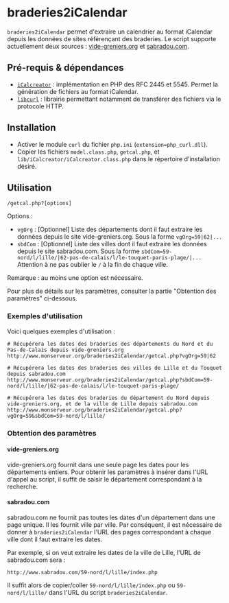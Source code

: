 # braderies2iCalendar #

`braderies2iCalendar` permet d'extraire un calendrier au format iCalendar depuis
les données de sites référençant des braderies.
Le script supporte actuellement deux sources :
[vide-greniers.org](http://vide-greniers.org) et [sabradou.com](http://www.sabradou.com).


## Pré-requis & dépendances ##

* [`iCalcreator`](http://kigkonsult.se/iCalcreator/index.php) : implémentation
en PHP des RFC 2445 et 5545. Permet la génération de fichiers au format
iCalendar.
* [`libcurl`](http://curl.haxx.se/libcurl/) : librairie permettant notamment de
transférer des fichiers via le protocole HTTP.


## Installation ##

* Activer le module `curl` du fichier `php.ini` (`extension=php_curl.dll`).
* Copier les fichiers `model.class.php`, `getcal.php`, et
`lib/iCalcreator/iCalcreator.class.php` dans le répertoire d'installation désiré.


## Utilisation ##

`/getcal.php?[options]`

Options :

* `vgOrg` : \[Optionnel\] Liste des départements dont il faut extraire les données
depuis le site vide-greniers.org. Sous la forme `vgOrg=59|62|...`
* `sbdCom` :  \[Optionnel\] Liste des villes dont il faut extraire les données
depuis le site sabradou.com. 
Sous la forme `sbdCom=59-nord/l/lille/|62-pas-de-calais/l/le-touquet-paris-plage/|...`
Attention à ne pas oublier le `/` à la fin de chaque ville.

Remarque : au moins une option est nécessaire.

Pour plus de détails sur les paramètres, consulter la partie "Obtention des 
paramètres" ci-dessous.


### Exemples d'utilisation ###

Voici quelques exemples d'utilisation :

    # Récupérera les dates des braderies des départements du Nord et du Pas-de-Calais depuis vide-greniers.org
    http://www.monserveur.org/braderies2iCalendar/getcal.php?vgOrg=59|62
    
    # Récupérera les dates des braderies des villes de Lille et du Touquet depuis sabradou.com
    http://www.monserveur.org/braderies2iCalendar/getcal.php?sbdCom=59-nord/l/lille/|62-pas-de-calais/l/le-touquet-paris-plage/
    
    # Récupérera les dates des braderies du département du Nord depuis vide-greniers.org, et de la ville de Lille depuis sabradou.com
    http://www.monserveur.org/braderies2iCalendar/getcal.php?vgOrg=59&sbdCom=59-nord/l/lille/


### Obtention des paramètres ###

#### vide-greniers.org ####

vide-greniers.org fournit dans une seule page les dates pour les départements
entiers. Pour obtenir les paramètres à insérer dans l'URL d'appel au script, il
suffit de saisir le département correspondant à la recherche.

#### sabradou.com ####

sabradou.com ne fournit pas toutes les dates d'un département dans une page unique.
Il les fournit ville par ville. Par conséquent, il est nécessaire de donner à
`braderies2iCalendar` l'URL des pages correspondant à chaque ville dont il faut
extraire les dates.

Par exemple, si on veut extraire les dates de la ville de Lille, l'URL de
sabradou.com sera :

    http://www.sabradou.com/59-nord/l/lille/index.php
    
Il suffit alors de copier/coller `59-nord/l/lille/index.php` ou `59-nord/l/lille/`
dans l'URL du script `braderies2iCalendar`.

